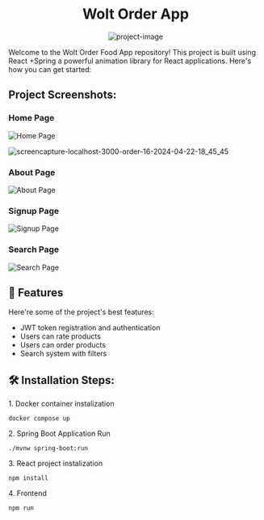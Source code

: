 <h1 align="center" id="title">Wolt Order App</h1>

<p align="center"><img src="https://socialify.git.ci/bolatdias/wolt-food-order-app/image?font=Source%20Code%20Pro&amp;language=1&amp;name=1&amp;owner=1&amp;pattern=Solid&amp;theme=Dark" alt="project-image"></p>

<p id="description">Welcome to the Wolt Order Food App repository! This project is built using React +Spring a powerful animation library for React applications. Here's how you can get started:</p>

<h2>Project Screenshots:</h2>

### Home Page
![Home Page](https://github.com/bolatdias/wolt-food-order-app/assets/133090331/c02f5740-28b9-4554-8f38-91211241fb57)

![screencapture-localhost-3000-order-16-2024-04-22-18_45_45](https://github.com/bolatdias/wolt-food-order-app/assets/133090331/3aa44d93-359c-492f-b9e4-1acf88ffafc1)

### About Page
![About Page](https://github.com/bolatdias/wolt-food-order-app/assets/133090331/60083dd5-c0d5-4e4a-8e54-06ca611af311)

### Signup Page
![Signup Page](https://github.com/bolatdias/wolt-food-order-app/assets/133090331/4d06f461-067f-49df-b95b-d5272fa3d9ad)

### Search Page
![Search Page](https://github.com/bolatdias/wolt-food-order-app/assets/133090331/2e784da5-15ff-455d-9e93-b83ecbeeb25a)

<h2>🧐 Features</h2>

Here're some of the project's best features:

*   JWT token registration and authentication
*   Users can rate products
*   Users can order products
*   Search system with filters

<h2>🛠️ Installation Steps:</h2>

<p>1. Docker container instalization</p>

```
docker compose up
```

<p>2. Spring Boot Application Run</p>

```
./mvnw spring-boot:run
```

<p>3. React project instalization</p>

```
npm install
```

<p>4. Frontend</p>

```
npm run
```
